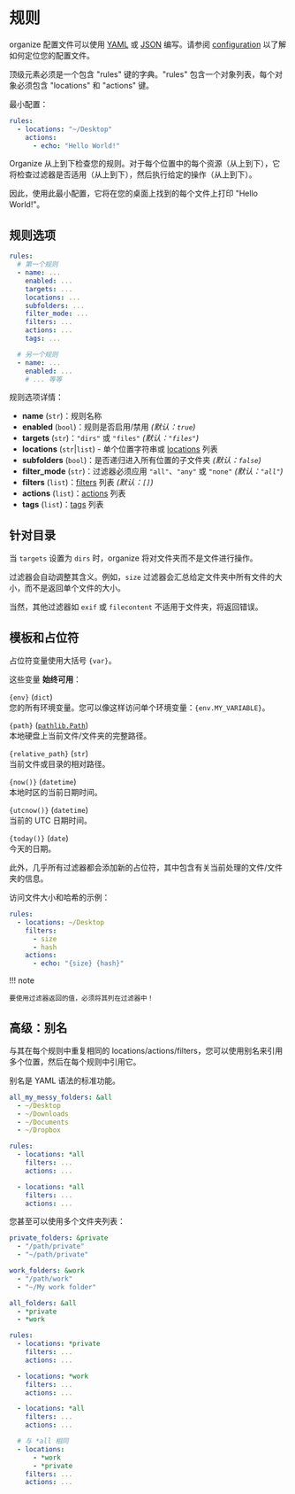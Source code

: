 # 规则

organize 配置文件可以使用 [YAML](https://learnxinyminutes.com/docs/yaml/) 或 [JSON](https://learnxinyminutes.com/docs/json/) 编写。请参阅 [configuration](configuration.md) 以了解如何定位您的配置文件。

顶级元素必须是一个包含 "rules" 键的字典。"rules" 包含一个对象列表，每个对象必须包含 "locations" 和 "actions" 键。

最小配置：

```yaml
rules:
  - locations: "~/Desktop"
    actions:
      - echo: "Hello World!"
```

Organize 从上到下检查您的规则。对于每个位置中的每个资源（从上到下），它将检查过滤器是否适用（从上到下），然后执行给定的操作（从上到下）。

因此，使用此最小配置，它将在您的桌面上找到的每个文件上打印 "Hello World!"。

## 规则选项

```yml
rules:
  # 第一个规则
  - name: ...
    enabled: ...
    targets: ...
    locations: ...
    subfolders: ...
    filter_mode: ...
    filters: ...
    actions: ...
    tags: ...

  # 另一个规则
  - name: ...
    enabled: ...
    # ... 等等
```

规则选项详情：

- **name** (`str`)：规则名称
- **enabled** (`bool`)：规则是否启用/禁用 _(默认：`true`)_
- **targets** (`str`)：`"dirs"` 或 `"files"` _(默认：`"files"`)_
- **locations** (`str`|`list`) - 单个位置字符串或 [locations](locations.md) 列表
- **subfolders** (`bool`)：是否递归进入所有位置的子文件夹 _(默认：`false`)_
- **filter_mode** (`str`)：过滤器必须应用 `"all"`、`"any"` 或 `"none"` _(默认：`"all"`)_
- **filters** (`list`)：[filters](filters.md) 列表 _(默认：`[]`)_
- **actions** (`list`)：[actions](actions.md) 列表
- **tags** (`list`)：[tags](configuration.md#running-specific-rules-of-your-config) 列表

## 针对目录

当 `targets` 设置为 `dirs` 时，organize 将对文件夹而不是文件进行操作。

过滤器会自动调整其含义。例如，`size` 过滤器会汇总给定文件夹中所有文件的大小，而不是返回单个文件的大小。

当然，其他过滤器如 `exif` 或 `filecontent` 不适用于文件夹，将返回错误。

## 模板和占位符

占位符变量使用大括号 `{var}`。

这些变量 **始终可用**：

`{env}` (`dict`)<br>
您的所有环境变量。您可以像这样访问单个环境变量：`{env.MY_VARIABLE}`。

`{path}` ([`pathlib.Path`](https://docs.python.org/3/library/pathlib.html#methods-and-properties))<br>
本地硬盘上当前文件/文件夹的完整路径。

`{relative_path}` (`str`)<br>
当前文件或目录的相对路径。

`{now()}` (`datetime`)<br>
本地时区的当前日期时间。

`{utcnow()}` (`datetime`)<br>
当前的 UTC 日期时间。

`{today()}` (`date`)<br>
今天的日期。

此外，几乎所有过滤器都会添加新的占位符，其中包含有关当前处理的文件/文件夹的信息。

访问文件大小和哈希的示例：

```yaml
rules:
  - locations: ~/Desktop
    filters:
      - size
      - hash
    actions:
      - echo: "{size} {hash}"
```

!!! note

    要使用过滤器返回的值，必须将其列在过滤器中！

## 高级：别名

与其在每个规则中重复相同的 locations/actions/filters，您可以使用别名来引用多个位置，然后在每个规则中引用它。

别名是 YAML 语法的标准功能。

```yml
all_my_messy_folders: &all
  - ~/Desktop
  - ~/Downloads
  - ~/Documents
  - ~/Dropbox

rules:
  - locations: *all
    filters: ...
    actions: ...

  - locations: *all
    filters: ...
    actions: ...
```

您甚至可以使用多个文件夹列表：

```yml
private_folders: &private
  - "/path/private"
  - "~/path/private"

work_folders: &work
  - "/path/work"
  - "~/My work folder"

all_folders: &all
  - *private
  - *work

rules:
  - locations: *private
    filters: ...
    actions: ...

  - locations: *work
    filters: ...
    actions: ...

  - locations: *all
    filters: ...
    actions: ...

  # 与 *all 相同
  - locations:
      - *work
      - *private
    filters: ...
    actions: ...
```